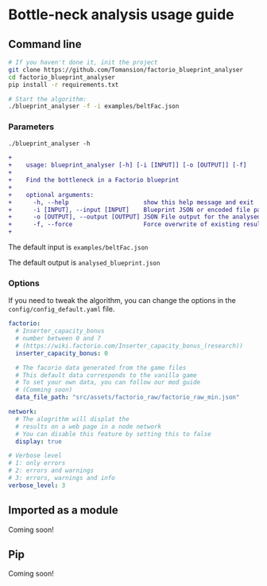 # Bottle-neck analysis usage guide

## Command line

```bash
# If you haven't done it, init the project
git clone https://github.com/Tomansion/factorio_blueprint_analyser
cd factorio_blueprint_analyser
pip install -r requirements.txt

# Start the algorithm:
./blueprint_analyser -f -i examples/beltFac.json
```

### Parameters

```diff
./blueprint_analyser -h

+
+    usage: blueprint_analyser [-h] [-i [INPUT]] [-o [OUTPUT]] [-f]
+
+    Find the bottleneck in a Factorio blueprint
+
+    optional arguments:
+      -h, --help                     show this help message and exit
+      -i [INPUT], --input [INPUT]    Blueprint JSON or encoded file path
+      -o [OUTPUT], --output [OUTPUT] JSON File output for the analysed blueprint
+      -f, --force                    Force overwrite of existing result file
+

```

The default input is `examples/beltFac.json`

The default output is `analysed_blueprint.json`

### Options

If you need to tweak the algorithm, you can change the options in the `config/config_default.yaml` file.

```yaml
factorio:
  # Inserter_capacity_bonus
  # number between 0 and 7
  # (https://wiki.factorio.com/Inserter_capacity_bonus_(research))
  inserter_capacity_bonus: 0

  # The facorio data generated from the game files
  # This default data corresponds to the vanilla game
  # To set your own data, you can follow our mod guide
  # (Comming soon)
  data_file_path: "src/assets/factorio_raw/factorio_raw_min.json"

network:
  # The alogrithm will displat the
  # results on a web page in a node network
  # You can disable this feature by setting this to false
  display: true

# Verbose level
# 1: only errors
# 2: errors and warnings
# 3: errors, warnings and info
verbose_level: 3
```

## Imported as a module

Coming soon!

## Pip

Coming soon!
